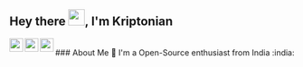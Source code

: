 ## Hey there <img src="https://github.com/TheDudeThatCode/TheDudeThatCode/blob/master/Assets/Hi.gif" width="29px">, I'm Kriptonian

<a href="https://www.linkedin.com/in/sawan-bhattacharya-903a96204/">
  <img align="left" width="24px" src="https://github.com/TheDudeThatCode/TheDudeThatCode/blob/master/Assets/Linkedin.svg"  />
</a>
<a href="https://twitter.com/kriptonian8">
  <img align="left" width="24px" src="https://github.com/TheDudeThatCode/TheDudeThatCode/blob/master/Assets/Twitter.svg"  />
</a>
<a href="https://www.instagram.com/_kriptonian/">
  <img align="left" width="24px" src="https://github.com/TheDudeThatCode/TheDudeThatCode/blob/master/Assets/Instagram.svg"  />
</a>
</br>
### About Me 🚀
I'm a Open-Source enthusiast from India :india:




<!-- <a href="https://github.com/kriptonian1">
  <img align="center" src="https://github-readme-stats.vercel.app/api/top-langs/?username=kriptonian1&theme=dark&hide_langs_below=1" />
</a> -->

<!--
**kriptonian1/kriptonian1** is a ✨ _special_ ✨ repository because its `README.md` (this file) appears on your GitHub profile.

Here are some ideas to get you started:

- 🔭 I’m currently working on ...
- 🌱 I’m currently learning ...
- 👯 I’m looking to collaborate on ...
- 🤔 I’m looking for help with ...
- 💬 Ask me about ...
- 📫 How to reach me: ...
- 😄 Pronouns: ...
- ⚡ Fun fact: ...
-->
